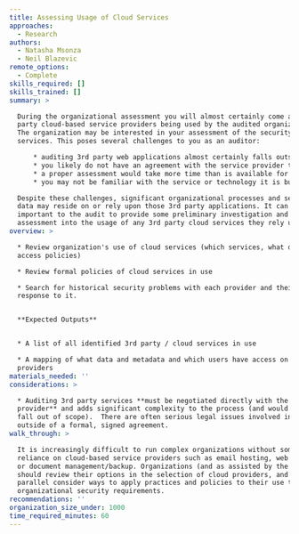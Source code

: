 ```yaml
---
title: Assessing Usage of Cloud Services
approaches:
  - Research
authors:
  - Natasha Msonza
  - Neil Blazevic
remote_options:
  - Complete
skills_required: []
skills_trained: []
summary: >

  During the organizational assessment you will almost certainly come across 3rd
  party cloud-based service providers being used by the audited organization.
  The organization may be interested in your assessment of the security of those
  services. This poses several challenges to you as an auditor:

      * auditing 3rd party web applications almost certainly falls outside of the scope of the audit engagement
      * you likely do not have an agreement with the service provider to scan their application
      * a proper assessment would take more time than is available for the organizational audit
      * you may not be familiar with the service or technology it is built on

  Despite these challenges, significant organizational processes and sensitive
  data may reside on or rely upon those 3rd party applications. It can be
  important to the audit to provide some preliminary investigation and risk
  assessment into the usage of any 3rd party cloud services they rely upon.
overview: >

  * Review organization's use of cloud services (which services, what data,
  access policies)

  * Review formal policies of cloud services in use

  * Search for historical security problems with each provider and their
  response to it.


  **Expected Outputs**


  * A list of all identified 3rd party / cloud services in use

  * A mapping of what data and metadata and which users have access on which
  providers
materials_needed: ''
considerations: >

  * Auditing 3rd party services **must be negotiated directly with the service
  provider** and adds significant complexity to the process (and would normally
  fall out of scope).  There are often serious legal issues involved in auditing
  outside of a formal, signed agreement.
walk_through: >

  It is increasingly difficult to run complex organizations without some
  reliance on cloud-based service providers such as email hosting, web hosting,
  or document management/backup. Organizations (and as assisted by the auditor)
  should review their options in the selection of cloud providers, and in
  parallel consider ways to apply practices and policies to their use to meet
  organizational security requirements.
recommendations: ''
organization_size_under: 1000
time_required_minutes: 60
---
```


